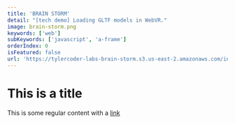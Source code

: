 ```yaml
---
title: 'BRAIN STORM'
detail: "[tech demo] Loading GLTF models in WebVR."
image: brain-storm.png
keywords: ['web']
subKeywords: ['javascript', 'a-frame']
orderIndex: 0
isFeatured: false
url: 'https://tylercoder-labs-brain-storm.s3.us-east-2.amazonaws.com/index.html'
---
```


# This is a title

This is some regular content with a [link](https://google.com)